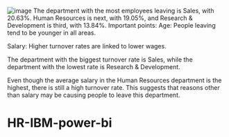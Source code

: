 
![image](https://github.com/user-attachments/assets/208af58b-b408-4c19-967f-ef4c68be020b)
The department with the most employees leaving is Sales, with 20.63%. Human Resources is next, with 19.05%, and Research & Development is third, with 13.84%.
Important points:
Age: People leaving tend to be younger in all areas.

Salary: Higher turnover rates are linked to lower wages.

The department with the biggest turnover rate is Sales, while the department with the lowest rate is Research & Development.

Even though the average salary in the Human Resources department is the highest, there is still a high turnover rate. This suggests that reasons other than salary may be causing people to leave this department.




# HR-IBM-power-bi
